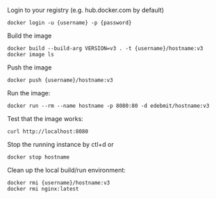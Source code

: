 Login to your registry (e.g. hub.docker.com by default)

```
docker login -u {username} -p {password}
```

Build the image

```
docker build --build-arg VERSION=v3 . -t {username}/hostname:v3
docker image ls
```


Push the image

```
docker push {username}/hostname:v3
```
Run the image:
```
docker run --rm --name hostname -p 8080:80 -d edebmit/hostname:v3
```
Test that the image works:
```
curl http://localhost:8080
```
Stop the running instance by ctl+d or 
```
docker stop hostname
```
Clean up the local build/run environment:
```
docker rmi {username}/hostname:v3
docker rmi nginx:latest
```
